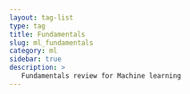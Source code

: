 ```yaml
---
layout: tag-list
type: tag
title: Fundamentals
slug: ml_fundamentals
category: ml
sidebar: true
description: >
   Fundamentals review for Machine learning
---
```

